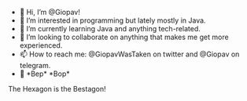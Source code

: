 - 👋 Hi, I’m @Giopav!
- 👀 I’m interested in programming but lately mostly in Java.
- 🌱 I’m currently learning Java and anything tech-related.
- 💞️ I’m looking to collaborate on anything that makes me get more experienced.
- 📫 How to reach me: @GiopavWasTaken on twitter and @Giopav on telegram.
- 🤖 \*Bep\* \*Bop\*

The Hexagon is the Bestagon!
